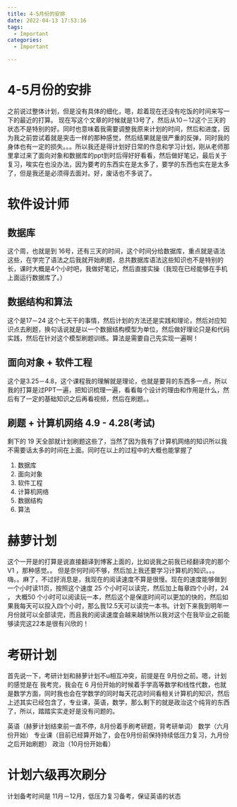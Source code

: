 ```yaml
---
title: 4-5月份的安排
date: 2022-04-13 17:53:16
tags:
  - Important
categories:
  - Important

---
```


# 4-5月份的安排

之前说过整体计划，但是没有具体的细化，嗯，趁着现在还没有吃饭的时间来写一下的最近的打算。
现在写这个文章的时候就是13号了，然后从10－12这个三天的状态不是特别的好。同时也意味着我需要调整我原来计划的时间，然后和进度，因为我之前尝试着就是突击一样的那种感觉，然后结果就是很严重的反弹，同时我的身体也有一定的损失。。。所以我还是得计划好日常的作息和学习计划，刚从老师那里拿过来了面向对象和数据库的ppt到时后得好好看看，然后做好笔记，最后关于复习，唉实在也没办法，因为要考的东西实在是太多了，要学的东西也实在是太多了，但是我还是必须得去面对。好，废话也不多说了。

# 软件设计师

## 数据库

这个周，也就是到 16号，还有三天的时间，这个时间分给数据库，重点就是语法这些，在学完了语法之后我就开始刷题，总共数据库语法这些知识也不是特别的长，课时大概是4个小时吧，我做好笔记，然后直接实操（我现在已经能够在手机上面运行数据库了。）

## 数据结构和算法

这个是17－24 这个七天干的事情，然后计划的方法还是实践和理论，然后对应知识点去刷题，换句话说就是以一个数据结构模型为单位，然后做好理论只是和代码实践，然后在针对这个模型刷题训练。算法是需要自己先实现一遍啊！

## 面向对象 + 软件工程 

这个是3.25－4.8，这个课程我的理解就是理论，也就是要背的东西多一点，所以我的打算是过PPT一遍，把知识梳理一遍，看看每个设计的理由和作用是什么，然后有了一定的基础知识之后再看视频，然后在刷题。。

## 刷题 + 计算机网络 4.9 - 4.28(考试)

剩下的 19 天全部就计划刷题这些了，当然了因为我有了计算机网络的知识所以我不需要话太多的时间在上面。同时在以上的过程中的大概也能掌握了

1. 数据库
2. 面向对象
3. 软件工程
4. 计算机网络
5. 数据结构
6. 算法


# 赫萝计划

这个一开是的打算是说直接翻译到博客上面的，比如说我之前我已经翻译完的那个 V1 ，那种感觉。。
但是奈何时间不够，然后加上我还要学习计算机的知识。。。嗨。。麻了，不过好消息是，我现在的阅读速度不算是很慢。现在的速度能够做到一个小时读11页，按照这个速度 25 个小时可以读完，然后加上每章四个小时，24 ， 大概50 个小时可以阅读玩一本，然后这个是保底时间可以更加的快的，然后如果我每天可以投入四个小时，那么我12.5天可以读完一本书。计划下来我到明年一月份就可以全部读完，而且我的阅读速度会越来越快所以我对这个在我毕业之前能够读完这22本是很有兴欣的！

# 考研计划

首先说一下，考研计划和赫萝计划不u相互冲突，前提是在 9月份之前。嗯，计划的感觉是在 我考完，我会在 6 月份开始的时候着手学高等数学和线性代数，也就是数学方面，同时我也会在学数学的同时每天花店时间看相关计算机的知识，然后上述其实已经包含了，专业课，英语，数学，那么剩下的就是政治这个纯背的东西了，所以，踏踏实实走好是没有问题的。

英语（赫萝计划结束前一直不停，8月份着手刷考研题，背考研单词）
数学（六月份开始）
专业课（目前已经算开始了，会在9月份前保持持续低压力复习，九月份之后开始刷题）
政治（10月份开始看）

# 计划六级再次刷分

计划备考时间是 11月－12月，低压力复习备考，保证英语的状态


